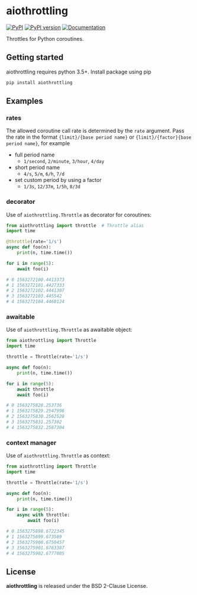 # aiothrottling

[![PyPI](https://img.shields.io/pypi/v/aiothrottling.svg)](https://pypi.python.org/pypi/aiothrottling)
[![PyPI version](https://img.shields.io/pypi/pyversions/aiothrottling.svg)](https://pypi.python.org/pypi/aiothrottling)
[![Documentation](https://img.shields.io/badge/docs-latest-brightgreen.svg)](https://aiothrottling.readthedocs.io/en/latest/)

Throttles for Python coroutines.

## Getting started

aiothrottling requires python 3.5+. Install package using pip

```python
pip install aiothrottling
```

## Examples

### rates

The allowed coroutine call rate is determined by the ``rate`` argument. Pass the rate in the format `{limit}/{base period name}` or `{limit}/{factor}{base period name}`, for example

- full period name
    + `1/second`, `2/minute`, `3/hour`, `4/day`
- short period name
    + `4/s`, `5/m`, `6/h`, `7/d`
- set custom period by using a factor
    + `1/3s`, `12/37m`, `1/5h`, `8/3d`

### decorator

Use of `aiothrottling.Throttle` as decorator for coroutines:

```python
from aiothrottling import throttle  # Throttle alias
import time

@throttle(rate='1/s')
async def foo(n):
    print(n, time.time())

for i in range(5):
    await foo(i)

# 0 1563272100.4413373
# 1 1563272101.4427333
# 2 1563272102.4441307
# 3 1563272103.445542
# 4 1563272104.4468124
```

### awaitable

Use of `aiothrottling.Throttle` as awaitable object:

```python
from aiothrottling import Throttle
import time

throttle = Throttle(rate='1/s')

async def foo(n):
    print(n, time.time())

for i in range(5):
    await throttle
    await foo(i)

# 0 1563275828.253736
# 1 1563275829.2547996
# 2 1563275830.2562528
# 3 1563275831.257302
# 4 1563275832.2587304
```

### context manager

Use of `aiothrottling.Throttle` as context:

```python
from aiothrottling import Throttle
import time

throttle = Throttle(rate='1/s')

async def foo(n):
    print(n, time.time())

for i in range(5):
    async with throttle:
        await foo(i)

# 0 1563275898.6722345
# 1 1563275899.673589
# 2 1563275900.6750457
# 3 1563275901.6763387
# 4 1563275902.6777005
```

## License

**aiothrottling** is released under the BSD 2-Clause License.
